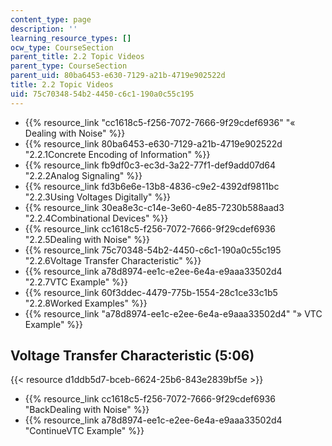 ```yaml
---
content_type: page
description: ''
learning_resource_types: []
ocw_type: CourseSection
parent_title: 2.2 Topic Videos
parent_type: CourseSection
parent_uid: 80ba6453-e630-7129-a21b-4719e902522d
title: 2.2 Topic Videos
uid: 75c70348-54b2-4450-c6c1-190a0c55c195
---
```


*   {{% resource_link "cc1618c5-f256-7072-7666-9f29cdef6936" "« Dealing with Noise" %}}
*   {{% resource_link 80ba6453-e630-7129-a21b-4719e902522d "2.2.1Concrete Encoding of Information" %}}
*   {{% resource_link fb9df0c3-ec3d-3a22-77f1-def9add07d64 "2.2.2Analog Signaling" %}}
*   {{% resource_link fd3b6e6e-13b8-4836-c9e2-4392df9811bc "2.2.3Using Voltages Digitally" %}}
*   {{% resource_link 30ea8e3c-c14e-3e60-4e85-7230b588aad3 "2.2.4Combinational Devices" %}}
*   {{% resource_link cc1618c5-f256-7072-7666-9f29cdef6936 "2.2.5Dealing with Noise" %}}
*   {{% resource_link 75c70348-54b2-4450-c6c1-190a0c55c195 "2.2.6Voltage Transfer Characteristic" %}}
*   {{% resource_link a78d8974-ee1c-e2ee-6e4a-e9aaa33502d4 "2.2.7VTC Example" %}}
*   {{% resource_link 60f3ddec-4479-775b-1554-28c1ce33c1b5 "2.2.8Worked Examples" %}}
*   {{% resource_link "a78d8974-ee1c-e2ee-6e4a-e9aaa33502d4" "» VTC Example" %}}

Voltage Transfer Characteristic (5:06)
--------------------------------------

{{< resource d1ddb5d7-bceb-6624-25b6-843e2839bf5e >}}

*   {{% resource_link cc1618c5-f256-7072-7666-9f29cdef6936 "BackDealing with Noise" %}}
*   {{% resource_link a78d8974-ee1c-e2ee-6e4a-e9aaa33502d4 "ContinueVTC Example" %}}